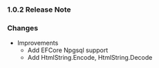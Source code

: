﻿### 1.0.2 Release Note

### Changes

- Improvements
	- Add EFCore Npgsql support
	- Add HtmlString.Encode, HtmlString.Decode
